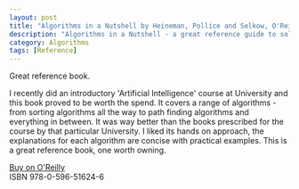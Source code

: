```yaml
---
layout: post
title: "Algorithms in a Nutshell by Heineman, Pollice and Selkow, O'Reilly Media"
description: "Algorithms in a Nutshell - a great reference guide to solving problems using efficient algorithms"
category: Algorithms
tags: [Reference]
---
```

Great reference book.

I recently did an introductory 'Artificial Intelligence' course at University and this book proved to be worth the spend. It covers a range of algorithms - from sorting algorithms all the way to path finding algorithms and everything in between. It was way better than the books prescribed for the course by that particular University. I liked its hands on approach, the explanations for each algorithm are concise with practical examples. This is a great reference book, one worth owning.

[Buy on O'Reilly](http://shop.oreilly.com/product/9780596516246.do)  
ISBN 978-0-596-51624-6
